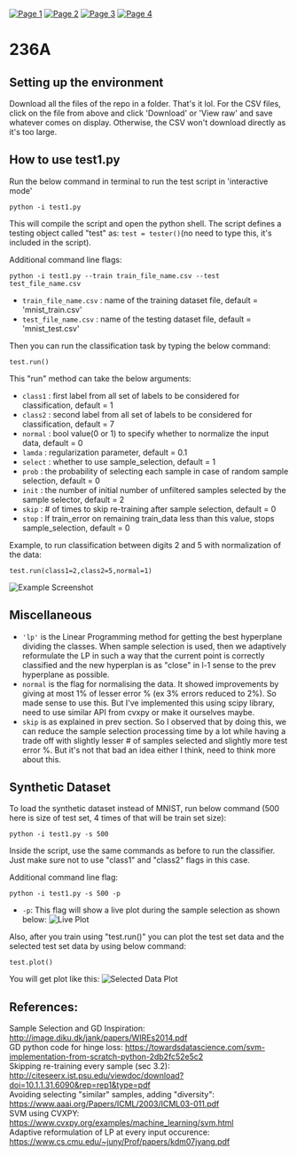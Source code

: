 [![Page 1](https://i.ibb.co/ns8Sbzw/1.png)](https://docs.google.com/viewer?url=https://github.com/kunal-ucla/236A/raw/main/Report_5.pdf)
[![Page 2](https://i.ibb.co/Ns2M6zQ/2.png)](https://docs.google.com/viewer?url=https://github.com/kunal-ucla/236A/raw/main/Report_5.pdf)
[![Page 3](https://i.ibb.co/QNBg5qv/3.png)](https://docs.google.com/viewer?url=https://github.com/kunal-ucla/236A/raw/main/Report_5.pdf)
[![Page 4](https://i.ibb.co/Fnrg4QC/4.png)](https://docs.google.com/viewer?url=https://github.com/kunal-ucla/236A/raw/main/Report_5.pdf)

# 236A

## Setting up the environment
Download all the files of the repo in a folder. That's it lol. For the CSV files, click on the file from above and click 'Download' or 'View raw' and save whatever comes on display. Otherwise, the CSV won't download directly as it's too large.

## How to use test1.py
Run the below command in terminal to run the test script in 'interactive mode'
```
python -i test1.py
```
This will compile the script and open the python shell. The script defines a testing object called "test" as: `test = tester()`(no need to type this, it's included in the script).

Additional command line flags:
```
python -i test1.py --train train_file_name.csv --test test_file_name.csv
```
- `train_file_name.csv` : name of the training dataset file, default = 'mnist_train.csv'
- `test_file_name.csv` : name of the testing dataset file, default = 'mnist_test.csv'

Then you can run the classification task by typing the below command:
```
test.run()
```
This "run" method can take the  below arguments:
- `class1` : first label from all set of labels to be considered for classification, default = 1
- `class2` : second label from all set of labels to be considered for classification, default = 7
- `normal` : bool value(0 or 1) to specify whether to normalize the input data, default = 0
- `lamda` : regularization parameter, default = 0.1
- `select` : whether to use sample_selection, default = 1
- `prob` : the probability of selecting each sample in case of random sample selection, default = 0
- `init` : the number of initial number of unfiltered samples selected by the sample selector, default = 2
- `skip` : # of times to skip re-training after sample selection, default = 0
- `stop` : If train_error on remaining train_data less than this value, stops sample_selection, default = 0

Example, to run classification between digits 2 and 5 with normalization of the data:
```
test.run(class1=2,class2=5,normal=1)
```
![Example Screenshot](https://i.ibb.co/7t8shsQ/Screenshot-2021-11-13-at-3-51-47-PM.png)

## Miscellaneous
- `'lp'` is the Linear Programming method for getting the best hyperplane dividing the classes. When sample selection is used, then we adaptively reformulate the LP in such a way that the current point is correctly classified and the new hyperplan is as "close" in l-1 sense to the prev hyperplane as possible.
- `normal` is the flag for normalising the data. It showed improvements by giving at most 1% of lesser error % (ex 3% errors reduced to 2%). So made sense to use this. But I've implemented this using scipy library, need to use similar API from cvxpy or make it ourselves maybe.
- `skip` is as explained in prev section. So I observed that by doing this, we can reduce the sample selection processing time by a lot while having a trade off with slightly lesser # of samples selected and slightly more test error %. But it's not that bad an idea either I think, need to think more about this.

## Synthetic Dataset
To load the synthetic dataset instead of MNIST, run below command (500 here is size of test set, 4 times of that will be train set size):
```
python -i test1.py -s 500
```
Inside the script, use the same commands as before to run the classifier. Just make sure not to use "class1" and "class2" flags in this case. 

Additional command line flag:
```
python -i test1.py -s 500 -p
```
- `-p`: This flag will show a live plot during the sample selection as shown below:
![Live Plot](https://media2.giphy.com/media/ZEBt2RxYQYQxVKE2RL/giphy.gif)

Also, after you train using "test.run()" you can plot the test set data and the selected test set data by using below command:
```
test.plot()
```
You will get plot like this:
![Selected Data Plot](https://i.ibb.co/dWpG8gH/Whats-App-Image-2021-11-14-at-3-42-16-AM.jpg)

## References:
Sample Selection and GD Inspiration: http://image.diku.dk/jank/papers/WIREs2014.pdf  
GD python code for hinge loss: https://towardsdatascience.com/svm-implementation-from-scratch-python-2db2fc52e5c2  
Skipping re-training every sample (sec 3.2): http://citeseerx.ist.psu.edu/viewdoc/download?doi=10.1.1.31.6090&rep=rep1&type=pdf  
Avoiding selecting "similar" samples, adding "diversity": https://www.aaai.org/Papers/ICML/2003/ICML03-011.pdf  
SVM using CVXPY: https://www.cvxpy.org/examples/machine_learning/svm.html   
Adaptive reformulation of LP at every input occurence: https://www.cs.cmu.edu/~juny/Prof/papers/kdm07jyang.pdf   
